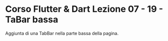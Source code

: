 # Corso Flutter & Dart Lezione 07 - 19 - TaBar bassa

Aggiunta di una TabBar nella parte bassa della pagina.
